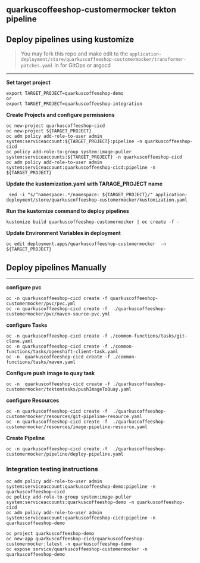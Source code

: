 ## quarkuscoffeeshop-customermocker tekton pipeline


## Deploy pipelines using kustomize
> You may fork this repo and make edit to the `application-deployment/store/quarkuscoffeeshop-customermocker/transformer-patches.yaml` in for GitOps or argocd
---
**Set target project**
```
export TARGET_PROJECT=quarkuscoffeeshop-demo
or 
export TARGET_PROJECT=quarkuscoffeeshop-integration
```

**Create Projects and configure permissions**
```
oc new-project quarkuscoffeeshop-cicd
oc new-project ${TARGET_PROJECT}
oc adm policy add-role-to-user admin system:serviceaccount:${TARGET_PROJECT}:pipeline -n quarkuscoffeeshop-cicd
oc policy add-role-to-group system:image-puller system:serviceaccounts:${TARGET_PROJECT} -n quarkuscoffeeshop-cicd
oc adm policy add-role-to-user admin system:serviceaccount:quarkuscoffeeshop-cicd:pipeline -n ${TARGET_PROJECT}
```

**Update the kustomization.yaml with TARAGE_PROJECT name**
```
 sed -i "s/^namespace:.*/namespace: ${TARGET_PROJECT}/" application-deployment/store/quarkuscoffeeshop-customermocker/kustomization.yaml
```

**Run the kustomize command to deploy pipelines** 
```
kustomize build quarkuscoffeeshop-customermocker | oc create -f - 
```

**Update Environment Variables in deployment**
```
oc edit deployment.apps/quarkuscoffeeshop-customermocker  -n ${TARGET_PROJECT}
```


## Deploy pipelines Manually 
---
**configure pvc**
```
oc -n quarkuscoffeeshop-cicd create -f quarkuscoffeeshop-customermocker/pvc/pvc.yml
oc -n quarkuscoffeeshop-cicd create -f  ./quarkuscoffeeshop-customermocker/pvc/maven-source-pvc.yml
```


**configure Tasks**
```
oc -n quarkuscoffeeshop-cicd create -f ./common-functions/tasks/git-clone.yaml
oc -n quarkuscoffeeshop-cicd create -f ./common-functions/tasks/openshift-client-task.yaml
oc -n  quarkuscoffeeshop-cicd create -f ./common-functions/tasks/maven.yaml
```

**Configure push image to quay task**
```
oc -n  quarkuscoffeeshop-cicd create -f ./quarkuscoffeeshop-customermocker/tektontasks/pushImageToQuay.yaml
```

**configure Resources**
```
oc -n quarkuscoffeeshop-cicd create -f  ./quarkuscoffeeshop-customermocker/resources/git-pipeline-resource.yaml
oc -n quarkuscoffeeshop-cicd create -f  ./quarkuscoffeeshop-customermocker/resources/image-pipeline-resource.yaml
```

**Create Pipeline**
```
oc -n quarkuscoffeeshop-cicd create -f  ./quarkuscoffeeshop-customermocker/pipeline/deploy-pipeline.yaml
```


### Integration testing instructions 
```
oc adm policy add-role-to-user admin system:serviceaccount:quarkuscoffeeshop-demo:pipeline -n quarkuscoffeeshop-cicd
oc policy add-role-to-group system:image-puller system:serviceaccounts:quarkuscoffeeshop-demo -n quarkuscoffeeshop-cicd
oc adm policy add-role-to-user admin system:serviceaccount:quarkuscoffeeshop-cicd:pipeline -n quarkuscoffeeshop-demo

oc project quarkuscoffeeshop-demo
oc new-app quarkuscoffeeshop-cicd/quarkuscoffeeshop-customermocker:latest -n quarkuscoffeeshop-demo
oc expose service/quarkuscoffeeshop-customermocker -n quarkuscoffeeshop-demo
```